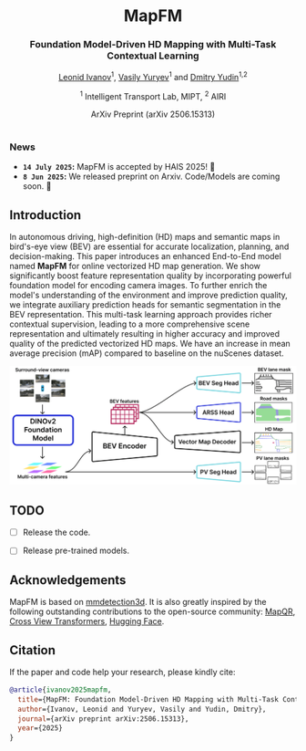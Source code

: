 <div align="center">
<h1>MapFM</h1>
<h3>Foundation Model-Driven HD Mapping
with Multi-Task Contextual Learning</h3>


[Leonid Ivanov](https://github.com/LIvanoff)<sup>1</sup>, [Vasily Yuryev](https://github.com/vas0x59)<sup>1</sup> and [Dmitry Yudin](https://cogmodel.mipt.ru/yudin)<sup>1,2</sup>
 
<sup>1</sup> Intelligent Transport Lab, MIPT, <sup>2</sup> AIRI

ArXiv Preprint (arXiv 2506.15313)


</div>

#
### News
* **`14 July 2025`:** MapFM is accepted by HAIS 2025! 🎉
* **`8 Jun 2025`:** We released preprint on Arxiv. Code/Models are coming soon. 🚀


## Introduction

In autonomous driving, high-definition (HD) maps and semantic maps in bird's-eye view (BEV) are essential for accurate localization, planning, and decision-making. This paper introduces an enhanced End-to-End model named **MapFM** for online vectorized HD map generation. We show significantly boost feature representation quality by incorporating powerful foundation model for encoding camera images. To further enrich the model's understanding of the environment and improve prediction quality, we integrate auxiliary prediction heads for semantic segmentation in the BEV representation. This multi-task learning approach provides richer contextual supervision, leading to a more comprehensive scene representation and ultimately resulting in higher accuracy and improved quality of the predicted vectorized HD maps. We have an increase in mean average precision (mAP) compared to baseline on the nuScenes dataset.

![method](assets/mapfm_scheme.png "method")


## TODO

- [ ] Release the code.

- [ ] Release pre-trained models.


## Acknowledgements

MapFM is based on [mmdetection3d](https://github.com/open-mmlab/mmdetection3d). It is also greatly inspired by the following outstanding contributions to the open-source community: [MapQR](https://github.com/HXMap/MapQR), [Cross View Transformers](https://github.com/bradyz/cross_view_transformers), [Hugging Face](https://github.com/huggingface/transformers).


## Citation

If the paper and code help your research, please kindly cite:

```BibTeX
@article{ivanov2025mapfm,
  title={MapFM: Foundation Model-Driven HD Mapping with Multi-Task Contextual Learning},
  author={Ivanov, Leonid and Yuryev, Vasily and Yudin, Dmitry},
  journal={arXiv preprint arXiv:2506.15313},
  year={2025}
}
```